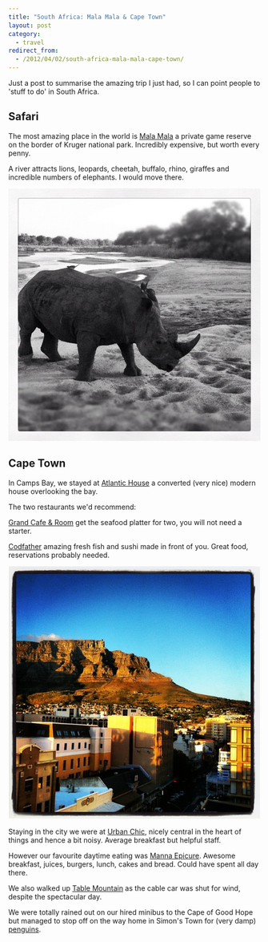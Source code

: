 ```yaml
---
title: "South Africa: Mala Mala & Cape Town"
layout: post
category:
  - travel
redirect_from:
  - /2012/04/02/south-africa-mala-mala-cape-town/
---
```


Just a post to summarise the amazing trip I just had, so I can point people to 'stuff to do' in South Africa.

## Safari

The most amazing place in the world is [Mala Mala](http://www.malamala.com/) a private game reserve on the border of Kruger national park. Incredibly expensive, but worth every penny.

A river attracts lions, leopards, cheetah, buffalo, rhino, giraffes and incredible numbers of elephants. I would move there.

![A real rhino](/images/2012/instagram-rhino.jpg "Rhino, Mala Mala Game Reserve")

## Cape Town

In Camps Bay, we stayed at [Atlantic House](http://www.atlantichouse.co.za/) a converted (very nice) modern house overlooking the bay.

The two restaurants we'd recommend:

[Grand Cafe & Room](http://www.grandafrica.com/GrandCafeandRoomsCapeTown.aspx) get the seafood platter for two, you will not need a starter.

[Codfather](http://www.codfather.co.za/) amazing fresh fish and sushi made in front of you. Great food, reservations probably needed.

![Table Mountain](/images/2012/instagram-cape-town.jpg "View from Urban Chic hotel, Cape Town")

Staying in the city we were at [Urban Chic](http://urbanchic.co.za/), nicely central in the heart of things and hence a bit noisy. Average breakfast but helpful staff.

However our favourite daytime eating was [Manna Epicure](http://www.mannaepicure.com/). Awesome breakfast, juices, burgers, lunch, cakes and bread. Could have spent all day there.

We also walked up [Table Mountain](http://tablemountain.net/) as the cable car was shut for wind, despite the spectacular day.

We were totally rained out on our hired minibus to the Cape of Good Hope but managed to stop off on the way home in Simon's Town for (very damp) [penguins](http://www.simonstown.com/tourism/penguins/penguins.htm).
